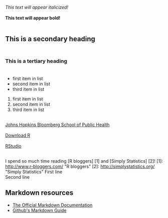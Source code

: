 *This text will appear italicized!*<br></br>
**This text will appear bold!**<br></br>

## This is a secondary heading<br></br>
### This is a tertiary heading<br></br>

- first item in list
- second item in list
- third item in list  

1. first item in list
2. second item in list
3. third item in list
<br></br>

[Johns Hopkins Bloomberg School of Public Health](http://www.jhsph.edu)<br></br>
[Download R](http://www.r-project.org/)<br></br>
[RStudio](http://www.rstudio.com)<br></br>

I spend so much time reading [R bloggers] [1] and [Simply Statistics] [2]!
[1]: http://www.r-bloggers.com/ "R bloggers"
[2]: http://simplystatistics.org/		"Simply Statistics"
First line  
Second line  
## Markdown resources
- [The Official Markdown Documentation](http://daringfireball.net/projects/markdown/basics)
- [Github's Markdown Guide](https://help.github.com/articles/github-flavored-markdown/)  

